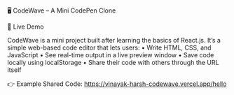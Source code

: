 🖥️ CodeWave – A Mini CodePen Clone

🔗 Live Demo

CodeWave is a mini project built after learning the basics of React.js. It’s a simple web-based code editor that lets users:
	•	Write HTML, CSS, and JavaScript
	•	See real-time output in a live preview window
	•	Save code locally using localStorage
	•	Share their code with others through the URL itself

👉 Example Shared Code: https://vinayak-harsh-codewave.vercel.app/hello
